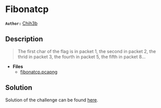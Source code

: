# Fibonatcp

**`Author:`** [Chih3b](https://github.com/Ch1h3b)

## Description

> The first char of the flag is in packet 1, the second in packet 2, the thrid in packet 3, the fourth in packet 5, the fifth in packet 8...





- **Files** 
 	- [fibonatcp.pcapng](fibonatcp.pcapng)

## Solution
Solution of the challenge can be found [here](solution/).
